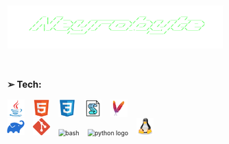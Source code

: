 <br clear="both">

<div align="center">
  <img height="100" width="600" src="https://github.com/Neyrobyte/neyrobyte/blob/68d7c2e8b8274413c38a322b0eed3bf3d04b824e/neyrobyte.svg"  />
</div>

###

<!--<h1 align="center">Hi, im Neyrobyte!</h1>

###

<div align="center">
  <a href="https://www.youtube.com/@tehno.maniak" target="_blank">
    <img src="https://img.shields.io/static/v1?message=Youtube&logo=youtube&label=&color=FF0000&logoColor=white&labelColor=&style=for-the-badge" height="25" alt="youtube logo"  />
  </a>
</div>-->

###

<br>
<h2 align="left">➢ Tech:</h2>

###

<div align="left">
  <img src="https://github.com/Neyrobyte/neyrobyte/blob/68d7c2e8b8274413c38a322b0eed3bf3d04b824e/java.svg" height="40" alt="java"  />
  <img width="12" />
  <img src="https://github.com/Neyrobyte/neyrobyte/blob/68d7c2e8b8274413c38a322b0eed3bf3d04b824e/html.svg" height="40" alt="html"  />
  <img width="12" />
  <img src="https://github.com/Neyrobyte/neyrobyte/blob/68d7c2e8b8274413c38a322b0eed3bf3d04b824e/css.svg" height="40" alt="css"  />
  <img width="12" />
  <img src="https://github.com/Neyrobyte/neyrobyte/blob/main/vbs.png" height="40" alt="vbs"  />
  <img width="12" />
  <img src="https://github.com/Neyrobyte/neyrobyte/blob/main/maven.svg" height="40" alt="maven"  />
  <img width="12" />
  <br>
  <img src="https://github.com/Neyrobyte/neyrobyte/blob/main/gradle.svg" height="40" alt="gradle"  />
  <img width="12" />
  <img src="https://github.com/Neyrobyte/neyrobyte/blob/main/git.svg" height="40" alt="git"  />
  <img width="12" />
  <img src="https://cdn.simpleicons.org/gnubash/4EAA25" height="40" alt="bash"  />
  <img width="12" />
  <img src="https://skillicons.dev/icons?i=py" height="40" alt="python logo"  />
  <img width="12" />
  <img src="https://github.com/Neyrobyte/neyrobyte/blob/main/linux.svg" height="40" alt="linux"  />
</div>

###
